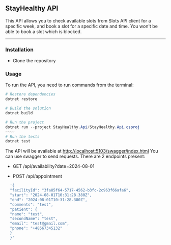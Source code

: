 ## StayHealthy API
This API allows you to check available slots from Slots API client for a specific week, and book a slot for a specific date and time. You won't be able to book a slot which is blocked.
- - -

### Installation
- Clone the repository

### Usage
To run the API, you need to run commands from the terminal:
```powershell
# Restore dependencies
dotnet restore

# Build the solution
dotnet build

# Run the project
dotnet run --project StayHealthy.Api/StayHealthy.Api.csproj
~~~~
# Run the tests
dotnet test
```
The API will be available at [http://localhost:5103/swagger/index.html](http://localhost:5103/swagger/index.html)
You can use swagger to send requests. There are 2 endpoints present:
- GET /api/availability?date=2024-08-01

- POST /api/appointment
```powershell
  '{
  "facilityId": "3fa85f64-5717-4562-b3fc-2c963f66afa6",
  "start": "2024-08-01T10:31:28.380Z",
  "end": "2024-08-01T10:31:28.380Z",
  "comments": "test",
  "patient": {
  "name": "test",
  "secondName": "test",
  "email": "test@gmail.com",
  "phone": "+48567345132"
  }
  }'
```